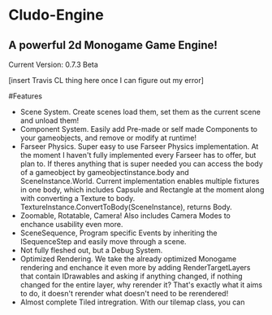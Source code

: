 # Cludo-Engine

A powerful 2d Monogame Game Engine!
---
Current Version: 0.7.3 Beta

[insert Travis CL thing here once I can figure out my error]

#Features
- Scene System. Create scenes load them, set them as the current scene and unload them!
- Component System. Easily add Pre-made or self made Components to your gameobjects, and remove or modify at runtime!
- Farseer Physics. Super easy to use Farseer Physics implementation. At the moment I haven't fully implemented every Farseer has to offer, but plan to. If theres anything that is super needed you can access the body of a gameobject by gameobjectinstance.body and SceneInstance.World. Current implementation enables multiple fixtures in one body, which includes Capsule and Rectangle at the moment along with converting a Texture to body. TextureInstance.ConvertToBody(SceneInstance), returns Body.
- Zoomable, Rotatable, Camera! Also includes Camera Modes to enchance usability even more.
- SceneSequence, Program specific Events by inheriting the ISequenceStep and easily move through a scene.
- Not fully fleshed out, but a Debug System.
- Optimized Rendering. We take the already optimized Monogame rendering and enchance it even more by adding RenderTargetLayers that contain IDrawables and asking if anything changed, if nothing changed for the entire layer, why rerender it? That's exactly what it aims to do, it doesn't rerender what doesn't need to be rerendered!
- Almost complete Tiled intregration. With our tilemap class, you can 
